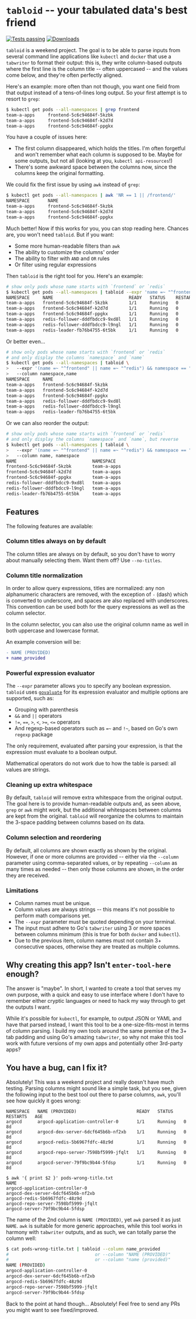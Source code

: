 # `tabloid` -- your tabulated data's best friend

[![Tests passing](https://img.shields.io/github/workflow/status/patrickdappollonio/tabloid/Testing/master?logo=github&style=flat-square)](https://github.com/patrickdappollonio/tabloid/actions)
[![Downloads](https://img.shields.io/github/downloads/patrickdappollonio/tabloid/total?color=blue&logo=github&style=flat-square)](https://github.com/patrickdappollonio/tabloid/releases)

`tabloid` is a weekend project. The goal is to be able to parse inputs from several command line applications like `kubectl` and `docker` that use a `tabwriter` to format their output: this is, they write column-based outputs where the first line is the column title -- often uppercased -- and the values come below, and they're often perfectly aligned.

Here's an example: more often than not though, you want one field from that output instead of a tens-of-lines long output. So your first attempt is to resort to `grep`:

```bash
$ kubectl get pods --all-namespaces | grep frontend
team-a-apps     frontend-5c6c94684f-5kzbk                                       1/1     Running   0          8d
team-a-apps     frontend-5c6c94684f-k2d7d                                       1/1     Running   0          8d
team-a-apps     frontend-5c6c94684f-ppgkx                                       1/1     Running   0          8d
```

You have a couple of issues here:

* The first column disappeared, which holds the titles. I'm often forgetful and won't remember what each column is supposed to be. Maybe for some outputs, but not all (looking at you, `kubectl api-resources`!)
* There's some awkward space between the columns now, since the columns keep the original formatting.

We could fix the first issue by using `awk` instead of `grep`:

```bash
$ kubectl get pods --all-namespaces | awk 'NR == 1 || /frontend/'
NAMESPACE       NAME                                                            READY   STATUS    RESTARTS   AGE
team-a-apps     frontend-5c6c94684f-5kzbk                                       1/1     Running   0          8d
team-a-apps     frontend-5c6c94684f-k2d7d                                       1/1     Running   0          8d
team-a-apps     frontend-5c6c94684f-ppgkx                                       1/1     Running   0          8d
```

Much better! Now if this works for you, you can stop reading here. Chances are, you won't need `tabloid`. But if you want:

* Some more human-readable filters than `awk`
* The ability to customize the columns' order
* The ability to filter with `AND` and `OR` rules
* Or filter using regular expressions

Then `tabloid` is the right tool for you. Here's an example:

```bash
# show only pods whose name starts with `frontend` or `redis`
$ kubectl get pods --all-namespaces | tabloid --expr 'name =~ "^frontend" || name =~ "^redis"'
NAMESPACE     NAME                             READY   STATUS    RESTARTS   AGE
team-a-apps   frontend-5c6c94684f-5kzbk        1/1     Running   0          8d
team-a-apps   frontend-5c6c94684f-k2d7d        1/1     Running   0          8d
team-a-apps   frontend-5c6c94684f-ppgkx        1/1     Running   0          8d
team-a-apps   redis-follower-dddfbdcc9-9xd8l   1/1     Running   0          8d
team-a-apps   redis-follower-dddfbdcc9-l9ngl   1/1     Running   0          8d
team-a-apps   redis-leader-fb76b4755-6t5bk     1/1     Running   0          8d
```

Or better even...

```bash
# show only pods whose name starts with `frontend` or `redis`
# and only display the columns `namespace` and `name`
$ kubectl get pods --all-namespaces | tabloid \
>   --expr '(name =~ "^frontend" || name =~ "^redis") && namespace == "team-a-apps"' \
>   --column namespace,name
NAMESPACE     NAME
team-a-apps   frontend-5c6c94684f-5kzbk
team-a-apps   frontend-5c6c94684f-k2d7d
team-a-apps   frontend-5c6c94684f-ppgkx
team-a-apps   redis-follower-dddfbdcc9-9xd8l
team-a-apps   redis-follower-dddfbdcc9-l9ngl
team-a-apps   redis-leader-fb76b4755-6t5bk
```

Or we can also reorder the output:

```bash
# show only pods whose name starts with `frontend` or `redis`
# and only display the columns `namespace` and `name`, but reverse
$ kubectl get pods --all-namespaces | tabloid \
>   --expr '(name =~ "^frontend" || name =~ "^redis") && namespace == "team-a-apps"' \
>   --column name, namespace
NAME                             NAMESPACE
frontend-5c6c94684f-5kzbk        team-a-apps
frontend-5c6c94684f-k2d7d        team-a-apps
frontend-5c6c94684f-ppgkx        team-a-apps
redis-follower-dddfbdcc9-9xd8l   team-a-apps
redis-follower-dddfbdcc9-l9ngl   team-a-apps
redis-leader-fb76b4755-6t5bk     team-a-apps
```

## Features

The following features are available:

### Column titles always on by default

The column titles are always on by default, so you don't have to worry about manually selecting them. Want them off? Use `--no-titles`.

### Column title normalization

In order to allow query expressions, titles are normalized: any non alphanumeric characters are removed, with the exception of `-` (dash) which is converted to underscore, and spaces are also replaced with underscores. This convention can be used both for the query expressions as well as the column selector.

In the column selector, you can also use the original column name as well in both uppercase and lowercase format.

An example conversion will be:

```diff
- NAME (PROVIDED)
+ name_provided
```

### Powerful expression evaluator

The `--expr` parameter allows you to specify any boolean expression. `tabloid` uses [`govaluate`](https://github.com/Knetic/govaluate) for its expression evaluator and multiple options are supported, such as:

* Grouping with parenthesis
* `&&` and `||` operators
* `!=`, `==`, `>`, `<`, `>=`, `<=` operators
* And regexp-based operators such as `=~` and `!~`, based on Go's own `regexp` package

The only requirement, evaluated after parsing your expression, is that the expression must evaluate to a boolean output.

Mathematical operators do not work due to how the table is parsed: all values are strings.

### Cleaning up extra whitespace

By default, `tabloid` will remove extra whitespace from the original output. The goal here is to provide human-readable outputs and, as seen above, `grep` or `awk` might work, but the additional whitespaces between columns are kept from the original. `tabloid` will reorganize the columns to maintain the 3-space padding between columns based on its data.

### Column selection and reordering

By default, all columns are shown exactly as shown by the original. However, if one or more columns are provided -- either via the `--column` parameter using comma-separated values, or by repeating `--column` as many times as needed -- then only those columns are shown, in the order they are received.

### Limitations

* Column names must be unique.
* Column values are always strings -- this means it's not possible to perform math comparisons yet.
* The `--expr` parameter must be quoted depending on your terminal.
* The input must adhere to Go's `tabwriter` using 3 or more spaces between columns minimum (this is true for both `docker` and `kubectl`).
* Due to the previous item, column names must not contain 3+ consecutive spaces, otherwise they are treated as multiple columns.

## Why creating this app? Isn't `enter-tool-here` enough?

The answer is "maybe". In short, I wanted to create a tool that serves my own purpose, with a quick and easy to use interface where I don't have to remember either cryptic languages or need to hack my way through to get the outputs I want.

While it's possible for `kubectl`, for example, to output JSON or YAML and have that parsed instead, I want this tool to be a one-size-fits-most in terms of column parsing. I build my own tools around the same premise of the 3+ tab padding and using Go's amazing `tabwriter`, so why not make this tool work with future versions of my own apps and potentially other 3rd-party apps?

## You have a bug, can I fix it?

Absolutely! This was a weekend project and really doesn't have much testing. Parsing columns might sound like a simple task, but you see, given the following input to the best tool out there to parse columns, `awk`, you'll see how quickly it goes wrong:

```
NAMESPACE   NAME (PROVIDED)                       READY   STATUS    RESTARTS   AGE
argocd      argocd-application-controller-0       1/1     Running   0          8d
argocd      argocd-dex-server-6dcf645b6b-nf2xb    1/1     Running   0          8d
argocd      argocd-redis-5b6967fdfc-48z9d         1/1     Running   0          8d
argocd      argocd-repo-server-7598bf5999-jfqlt   1/1     Running   0          8d
argocd      argocd-server-79f9bc9b44-5fdsp        1/1     Running   0          8d
```

```
$ awk '{ print $2 }' pods-wrong-title.txt
NAME
argocd-application-controller-0
argocd-dex-server-6dcf645b6b-nf2xb
argocd-redis-5b6967fdfc-48z9d
argocd-repo-server-7598bf5999-jfqlt
argocd-server-79f9bc9b44-5fdsp
```

The name of the 2nd column is `NAME (PROVIDED)`, yet `awk` parsed it as just `NAME`. `awk` is suitable for more generic approaches, while this tool works in harmony with `tabwriter` outputs, and as such, we can totally parse the column well:

```bash
$ cat pods-wrong-title.txt | tabloid --column name_provided
#                                 or --column "NAME (PROVIDED)"
#                                 or --column "name (provided)"
NAME (PROVIDED)
argocd-application-controller-0
argocd-dex-server-6dcf645b6b-nf2xb
argocd-redis-5b6967fdfc-48z9d
argocd-repo-server-7598bf5999-jfqlt
argocd-server-79f9bc9b44-5fdsp
```

Back to the point at hand though... Absolutely! Feel free to send any PRs you might want to see fixed/improved.
